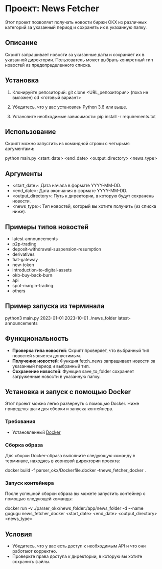 # Проект: News Fetcher

Этот проект позволяет получать новости биржи OKX из различных категорий за указанный период и сохранять их в указанную папку.

## Описание

Скрипт запрашивает новости за указанные даты и сохраняет их в указанной директории. Пользователь может выбрать конкретный тип новостей из предопределенного списка.

## Установка

1. Клонируйте репозиторий:
   git clone <URL_репозитория> (пока не выложен)
   cd <готовый вариант>

2. Убедитесь, что у вас установлен Python 3.6 или выше.

3. Установите необходимые зависимости:
   pip install -r requirements.txt

## Использование

Скрипт можно запустить из командной строки с четырьмя аргументами:

python main.py <start_date> <end_date> <output_directory> <news_type>

## Аргументы

- <start_date>: Дата начала в формате YYYY-MM-DD.
- <end_date>: Дата окончания в формате YYYY-MM-DD.
- <output_directory>: Путь к директории, в которую будут сохранены новости.
- <news_type>: Тип новостей, который вы хотите получить (из списка ниже).

## Примеры типов новостей

- latest-announcements
- p2p-trading
- deposit-withdrawal-suspension-resumption
- derivatives
- fiat-gateway
- new-token
- introduction-to-digital-assets
- okb-buy-back-burn
- api
- spot-margin-trading
- others

## Пример запуска из терминала

python3 main.py 2023-01-01 2023-10-01 ./news_folder latest-announcements

## Функциональность

- **Проверка типа новостей**: Скрипт проверяет, что выбранный тип новостей является допустимым.
- **Получение новостей**: Функция fetch_news запрашивает новости за указанный период и выбранный тип.
- **Сохранение новостей**: Функция save_to_folder сохраняет загруженные новости в указанную папку.

## Установка и запуск с помощью Docker

Этот проект можно легко развернуть с помощью Docker. Ниже приведены шаги для сборки и запуска контейнера.

### Требования

- Установленный [Docker](https://www.docker.com/get-started)

### Сборка образа

Для сборки Docker-образа выполните следующую команду в терминале, находясь в корневой директории проекта:

docker build -f parser_okx/Dockerfile.docker  -tnews_fetcher_docker .

### Запуск контейнера

После успешной сборки образа вы можете запустить контейнер с помощью следующей команды:

docker run -v ./parser_okx/news_folder:/app/news_folder -d --name gugugu news_fetcher_docker <start_date> <end_date> <output_directory> <news_type>

## Условия

- Убедитесь, что у вас есть доступ к необходимым API и что они работают корректно.
- Проверьте права доступа к директории, в которую вы хотите сохранить файлы.
